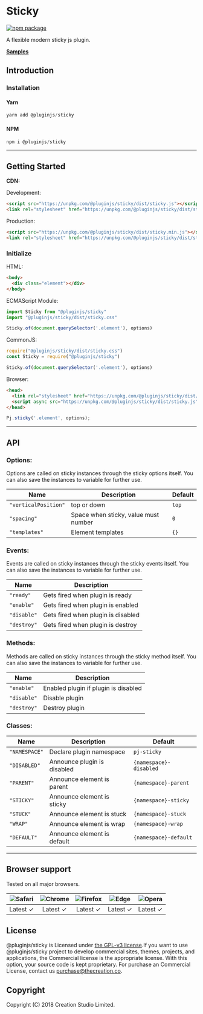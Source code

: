 # Sticky
[![npm package](https://img.shields.io/npm/v/@pluginjs/sticky.svg)](https://www.npmjs.com/package/@pluginjs/sticky)

A flexible modern sticky js plugin.

**[Samples](https://codesandbox.io/s/github/pluginjs/plugin.js/tree/master/modules/sticky/samples)**

## Introduction
### Installation

#### Yarn
```javascript
yarn add @pluginjs/sticky
```
#### NPM
```javascript
npm i @pluginjs/sticky
```
---

## Getting Started

**CDN:**

Development:
```html
<script src="https://unpkg.com/@pluginjs/sticky/dist/sticky.js"></script>
<link rel="stylesheet" href="https://unpkg.com/@pluginjs/sticky/dist/sticky.css">
```
Production:
```html
<script src="https://unpkg.com/@pluginjs/sticky/dist/sticky.min.js"></script>
<link rel="stylesheet" href="https://unpkg.com/@pluginjs/sticky/dist/sticky.min.css">
```

### Initialize
HTML:
```html
<body>
  <div class="element"></div>
</body>
```
ECMAScript Module:
```javascript
import Sticky from "@pluginjs/sticky"
import "@pluginjs/sticky/dist/sticky.css"

Sticky.of(document.querySelector('.element'), options)
```
CommonJS:
```javascript
require("@pluginjs/sticky/dist/sticky.css")
const Sticky = require("@pluginjs/sticky")

Sticky.of(document.querySelector('.element'), options)
```
Browser:
```html
<head>
  <link rel="stylesheet" href="https://unpkg.com/@pluginjs/sticky/dist/sticky.css">
  <script async src="https://unpkg.com/@pluginjs/sticky/dist/sticky.js"></script>
</head>
```
```javascript
Pj.sticky('.element', options);
```
---
## API

### Options:
Options are called on sticky instances through the sticky options itself.
You can also save the instances to variable for further use.

Name | Description | Default
-----|--------------|-----
`"verticalPosition"` | top or down | `top`
`"spacing"` | Space when sticky, value must number | `0`
`"templates"` | Element templates | `{}`

### Events:
Events are called on sticky instances through the sticky events itself.
You can also save the instances to variable for further use.

Name | Description
-----|-----
`"ready"` | Gets fired when plugin is ready
`"enable"` | Gets fired when plugin is enabled
`"disable"` | Gets fired when plugin is disabled
`"destroy"` | Gets fired when plugin is destroy


### Methods:
Methods are called on sticky instances through the sticky method itself.
You can also save the instances to variable for further use.

Name | Description
-----|-----
`"enable"` | Enabled plugin if plugin is disabled
`"disable"` | Disable plugin
`"destroy"` | Destroy plugin


### Classes:
Name | Description | Default
-----|------|------
`"NAMESPACE"` | Declare plugin namespace | `pj-sticky`
`"DISABLED"` | Announce plugin is disabled | `{namespace}-disabled`
`"PARENT"` | Announce element is parent | `{namespace}-parent`
`"STICKY"` | Announce element is sticky | `{namespace}-sticky`
`"STUCK"` | Announce element is stuck | `{namespace}-stuck`
`"WRAP"` | Announce element is wrap | `{namespace}-wrap`
`"DEFAULT"` | Announce element is default | `{namespace}-default`



---

## Browser support

Tested on all major browsers.

| <img src="https://raw.githubusercontent.com/alrra/browser-logos/master/src/safari/safari_32x32.png" alt="Safari"> | <img src="https://raw.githubusercontent.com/alrra/browser-logos/master/src/chrome/chrome_32x32.png" alt="Chrome"> | <img src="https://raw.githubusercontent.com/alrra/browser-logos/master/src/firefox/firefox_32x32.png" alt="Firefox"> | <img src="https://raw.githubusercontent.com/alrra/browser-logos/master/src/edge/edge_32x32.png" alt="Edge"> | <img src="https://raw.githubusercontent.com/alrra/browser-logos/master/src/opera/opera_32x32.png" alt="Opera"> |
|:--:|:--:|:--:|:--:|:--:|
| Latest ✓ | Latest ✓ | Latest ✓ | Latest ✓ | Latest ✓ |

## License
@pluginjs/sticky is Licensed under [the GPL-v3 license](LICENSE).If you want to use @pluginjs/sticky project to develop commercial sites, themes, projects, and applications, the Commercial license is the appropriate license. With this option, your source code is kept proprietary. For purchase an Commercial License, contact us purchase@thecreation.co.

## Copyright
Copyright (C) 2018 Creation Studio Limited.